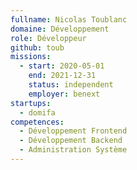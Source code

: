 ```yaml
---
fullname: Nicolas Toublanc
domaine: Développement
role: Développeur
github: toub
missions:
  - start: 2020-05-01
    end: 2021-12-31
    status: independent
    employer: benext
startups:
  - domifa
competences:
  - Développement Frontend
  - Développement Backend
  - Administration Système
---
```

